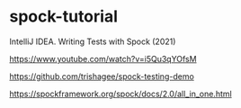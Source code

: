# spock-tutorial

IntelliJ IDEA. Writing Tests with Spock (2021)

https://www.youtube.com/watch?v=i5Qu3qYOfsM

https://github.com/trishagee/spock-testing-demo

https://spockframework.org/spock/docs/2.0/all_in_one.html
